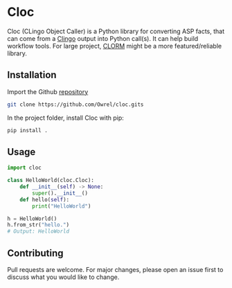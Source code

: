 # Cloc

Cloc (CLingo Object Caller) is a Python library for converting ASP facts, that can come from a [Clingo](https://github.com/potassco/clingo) output into Python call(s). It can help build workflow tools. For large project, [CLORM](https://github.com/potassco/clorm) might be a more featured/reliable library.

## Installation

Import the Github [repository](https://github.com/Owrel/cloc.git)

```bash
git clone https://github.com/Owrel/cloc.gits
```

In the project folder, install Cloc with pip:
```bash
pip install .
```


## Usage
```python
import cloc

class HelloWorld(cloc.Cloc):
    def __init__(self) -> None:
        super().__init__()
    def hello(self):
        print("HelloWorld")

h = HelloWorld()
h.from_str("hello.")
# Output: HelloWorld
```

## Contributing
Pull requests are welcome. For major changes, please open an issue first to discuss what you would like to change.

